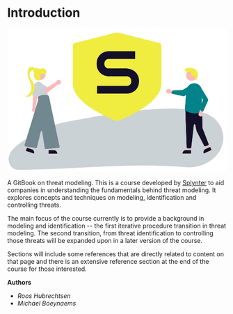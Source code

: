 # Introduction

![](Splynter-cover.jpg)

A GitBook on threat modeling. This is a course developed by [Splynter](https://www.splynter.be/) to aid companies in understanding the fundamentals behind threat modeling. It explores concepts and techniques on modeling, identification and controlling threats.

The main focus of the course currently is to provide a background in modeling and identification -- the first iterative procedure transition in threat modeling. The second transition, from threat identification to controlling those threats will be expanded upon in a later version of the course.

Sections will include some references that are directly related to content on that page and there is an extensive reference section at the end of the course for those interested.

**Authors**

* _Roos Hubrechtsen_
* _Michael Boeynaems_
